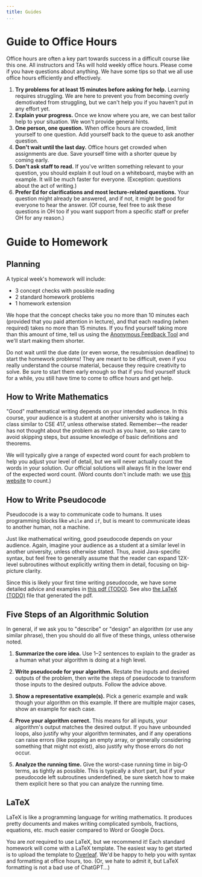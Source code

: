 ```yaml
---
title: Guides
...
```


# Guide to Office Hours

Office hours are often a key part towards success in a difficult course like this one. All instructors and TAs will hold weekly office hours. Please come if you have questions about anything. We have some tips so that we all use office hours efficiently and effectively.

1. **Try problems for at least 15 minutes before asking for help.** Learning requires struggling. We are here to prevent you from becoming overly demotivated from struggling, but we can't help you if you haven't put in any effort yet.
1. **Explain your progress.** Once we know where you are, we can best tailor help to your situation. We won't provide general hints.
1. **One person, one question.** When office hours are crowded, limit yourself to one question. Add yourself back to the queue to ask another question.
1. **Don't wait until the last day.** Office hours get crowded when assignments are due. Save yourself time with a shorter queue by coming early.
1. **Don't ask staff to read.** If you've written something relevant to your question, you should explain it out loud on a whiteboard, maybe with an example. It will be much faster for everyone. (Exception: questions about the act of writing.)
1. **Prefer Ed for clarifications and most lecture-related questions.** Your question might already be answered, and if not, it might be good for everyone to hear the answer. (Of course, feel free to ask these questions in OH too if you want support from a specific staff or prefer OH for any reason.)

# Guide to Homework

## Planning

A typical week's homework will include:

- 3 concept checks with possible reading
- 2 standard homework problems
- 1 homework extension

We hope that the concept checks take you no more than 10 minutes each (provided that you paid attention in lecture), and that each reading (when required) takes no more than 15 minutes. If you find yourself taking more than this amount of time, tell us using the [Anonymous Feedback Tool](feedback.cs.washington.edu) and we'll start making them shorter.

Do not wait until the due date (or even worse, the resubmission deadline) to start the homework problems! They are meant to be difficult, even if you really understand the course material, because they require creativity to solve. Be sure to start them early enough so that if you find yourself stuck for a while, you still have time to come to office hours and get help.

## How to Write Mathematics

"Good" mathematical writing depends on your intended audience. In this course, your audience is a student at another university who is taking a class similar to CSE 417, unless otherwise stated. Remember&mdash;the reader has not thought about the problem as much as you have, so take care to avoid skipping steps, but assume knowledge of basic definitions and theorems.

We will typically give a range of expected word count for each problem to help you adjust your level of detail, but we will never actually count the words in your solution. Our official solutions will always fit in the lower end of the expected word count. (Word counts don't include math: we use [this website](https://app.uio.no/ifi/texcount/online.php) to count.)

## How to Write Pseudocode

Pseudocode is a way to communicate code to humans. It uses programming blocks like `while` and `if`, but is meant to communicate ideas to another human, not a machine. 

Just like mathematical writing, good pseudocode depends on your audience. Again, imagine your audience as a student at a similar level in another university, unless otherwise stated. Thus, avoid Java-specific syntax, but feel free to generally assume that the reader can expand 12X-level subroutines without explicitly writing them in detail, focusing on big-picture clarity. 

Since this is likely your first time writing pseudocode, we have some detailed advice and examples in [this pdf (TODO)](/files/pseudocode.pdf). See also [the LaTeX (TODO)](/files/pseudocode.tex) file that generated the pdf.

## Five Steps of an Algorithmic Solution

In general, if we ask you to "describe" or "design" an algorithm (or use any similar phrase), then you should do all five of these things, unless otherwise noted.

1. **Summarize the core idea.** Use 1&ndash;2 sentences to explain to the grader as a human what your algorithm is doing at a high level.

1. **Write pseudocode for your algorithm.** Restate the inputs and desired outputs of the problem, then write the steps of pseudocode to transform those inputs to the desired outputs. Follow the advice above.

1. **Show a representative example(s).** Pick a generic example and walk though your algorithm on this example. If there are multiple major cases, show an example for each case.

1. **Prove your algorithm correct.** This means for all inputs, your algorithm's output matches the desired output. If you have unbounded loops, also justify why your algorithm terminates, and if any operations can raise errors (like popping an empty array, or generally considering something that might not exist), also justify why those errors do not occur. 

1. **Analyze the running time.** Give the worst-case running time in big-O terms, as tightly as possible. This is typically a short part, but if your pseudocode left subroutines underdefined, be sure sketch how to make them explicit here so that you can analyze the running time.


## LaTeX

LaTeX is like a programming language for writing mathematics. It produces pretty documents and makes writing complicated symbols, fractions, equations, etc. much easier compared to Word or Google Docs.

You are *not* required to use LaTeX, but we recommend it! Each standard homework will come with a LaTeX template. The easiest way to get started is to upload the template to [Overleaf](https://www.overleaf.com/). We'd be happy to help you with syntax and formatting at office hours, too. (Or, we hate to admit it, but LaTeX formatting is not a bad use of ChatGPT...)